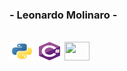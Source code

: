 ### - Leonardo Molinaro - 

<div style="display: inline_block"><br>
  <img align="center" height="30" width="40" src="https://raw.githubusercontent.com/devicons/devicon/master/icons/python/python-original.svg">
  <img align="center"  height="30" width="40" src="https://raw.githubusercontent.com/devicons/devicon/master/icons/csharp/csharp-original.svg">
  <img align="center"  height="30" width="40" src="https://raw.githubusercontent.com/devicons/devicon/master/icons/java-original-wordmark.svg](https://github.com/devicons/devicon/blob/master/icons/java/java-original-wordmark.svg)https://github.com/devicons/devicon/blob/master/icons/java/java-original-wordmark.svg">
  
</div>
